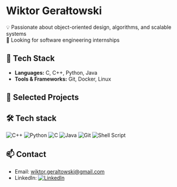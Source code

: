 # Wiktor Gerałtowski

💡 Passionate about object-oriented design, algorithms, and scalable systems  
🚀 Looking for software engineering internships 

## 🔧 Tech Stack
- **Languages:** C, C++, Python, Java  
- **Tools & Frameworks:** Git, Docker, Linux 

## 📂 Selected Projects
## 🛠️ Tech stack

![C++](https://img.shields.io/badge/C++-00599C?style=for-the-badge&logo=cplusplus&logoColor=white)
![Python](https://img.shields.io/badge/Python-3776AB?style=for-the-badge&logo=python&logoColor=white)
![C](https://img.shields.io/badge/C-00599C?style=for-the-badge&logo=c&logoColor=white)
![Java](https://img.shields.io/badge/Java-007396?style=for-the-badge&logo=java&logoColor=white)
![Git](https://img.shields.io/badge/Git-F05032?style=for-the-badge&logo=git&logoColor=white)
![Shell Script](https://img.shields.io/badge/Shell_Script-121011?style=for-the-badge&logo=gnu-bash&logoColor=white)


## 📫 Contact

- Email: [wiktor.geraltowski@gmail.com](mailto:wiktor.geraltowski@gmail.com)  
- LinkedIn: [![LinkedIn](https://img.shields.io/badge/LinkedIn-blue?logo=linkedin&logoColor=white)](https://www.linkedin.com/in/wiktor-gerałtowski-05225a388)


<!--
**wg469282/wg469282** is a ✨ _special_ ✨ repository because its `README.md` (this file) appears on your GitHub profile.

Here are some ideas to get you started:

- 🔭 I’m currently working on ...
- 🌱 I’m currently learning ...
- 👯 I’m looking to collaborate on ...
- 🤔 I’m looking for help with ...
- 💬 Ask me about ...
- 📫 How to reach me: ...
- 😄 Pronouns: ...
- ⚡ Fun fact: ...
-->
